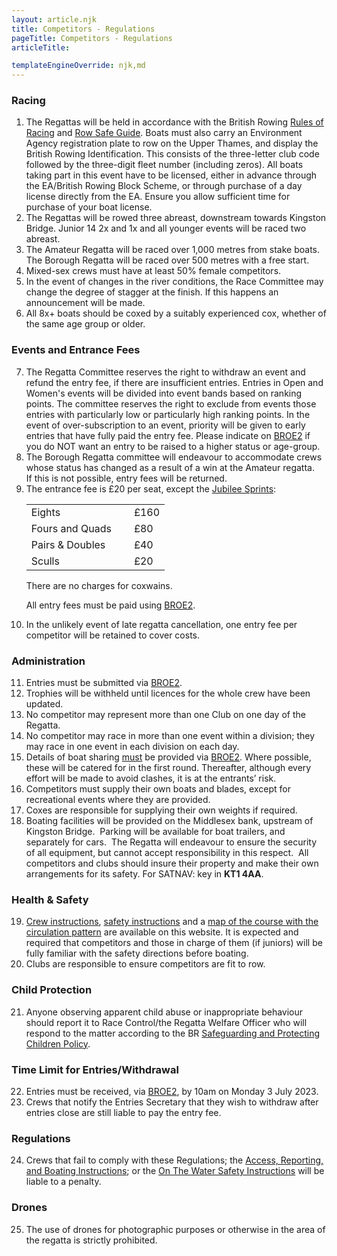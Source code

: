 ```yaml
---
layout: article.njk
title: Competitors - Regulations
pageTitle: Competitors - Regulations
articleTitle: 

templateEngineOverride: njk,md
---
```

<div id="regulations">
  <h3>Racing</h3>
  <ol>
    <li>The Regattas will be held in accordance with the British Rowing <a href="https://www.britishrowing.org/wp-content/uploads/2024/03/2024-British-Rowing-Rules-of-Racing-V1.pdf" target="new">Rules of Racing</a> and
    <a href="https://www.britishrowing.org/upload/files/RowSafe/Complete-v1.pdf" target="new">Row Safe Guide</a>. Boats must also carry an Environment Agency registration plate to row on  the Upper Thames, and display the British Rowing Identification. This consists of the three-letter club code followed by the three-digit fleet number (including zeros). All boats taking part in this event have to be licensed, either in advance through the EA/British Rowing Block Scheme, or through purchase of a day license directly from the EA. Ensure you allow sufficient time for purchase of your boat license.</li>
    <li>The Regattas will be rowed three abreast, downstream towards Kingston Bridge. Junior 14 2x and 1x and all younger events will be raced two abreast.</li>
    <li>The Amateur Regatta will be raced over 1,000 metres from stake boats. The Borough Regatta will  be raced over 500 metres with a free start.</li>
    <li>Mixed-sex crews must have at least 50% female competitors.</li>
    <li>In the event of changes in the river conditions, the Race Committee may change the degree of stagger at the finish. If this happens an announcement will be made.</li>
    <li>All 8x+ boats should be coxed by a suitably experienced cox, whether of the same age group or older.</li>
  </ol>
  <h3>Events and Entrance Fees</h3>
  <ol start="7">
    <li>The Regatta  Committee reserves the right to withdraw an event and refund the entry fee, if there are insufficient entries. Entries in Open and Women's events will be divided into event bands based on ranking points. The committee reserves the right to exclude from events those entries with particularly low or particularly high ranking points. In the event of over-subscription to an event, priority will be given to early entries that have fully paid the entry fee. Please indicate on <a href="https://broe2.britishrowing.org/" target="new">BROE2</a> if you do NOT want an entry to be raised to a higher status or age-group.</li>
    <li>The Borough Regatta committee will endeavour to accommodate crews whose status has changed as a result of a win at the Amateur regatta.&nbsp;&nbsp;  If this is not possible, entry fees will be returned.</li>
    <li>The entrance fee is &pound;20 per seat, except the <a href="/sprint-eights/">Jubilee Sprints</a>:<br>
      <strong>
        <table>
          <tr>
            <td>Eights</td>
            <td>&nbsp;</td>
            <td>£160</td>
          </tr>
          <tr>
            <td>Fours and Quads</td>
            <td>&nbsp;</td>
            <td>£80</td>
          </tr>
          <tr>
            <td>Pairs &amp; Doubles</td>
            <td>&nbsp;</td>
            <td>£40</td>
          </tr>
          <tr>
            <td>Sculls</td>
            <td>&nbsp;</td>
            <td>£20</td>
          </tr>
        </table>
      </strong>
    There are no charges for coxwains.<br>
      <p>All entry fees must be paid using <a href="https://broe2.britishrowing.org/">
    BROE2</a>.</p></li>
      <li>In the unlikely event of late regatta cancellation, one entry fee per competitor will be retained to cover costs.</li>
    </ol>
    <h3>Administration</h3>
    <ol start="11">
      <li>Entries must be submitted via <a href="https://broe2.britishrowing.org/">BROE2</a>. </li>
      <li>Trophies will be withheld until licences for the whole crew have been updated.</li>
      <li>No competitor may represent more than one Club on one day of the Regatta.</li>
      <li>No competitor may race in more than one event within a division; they may race in one event in each division on each day.</li>
      <li>Details of boat sharing <u>must</u> be provided via <a href="https://broe2.britishrowing.org/">BROE2</a>. Where possible, these will be catered for in the first round. Thereafter, although every effort will be made to avoid clashes, it is at the entrants&#8217; risk.</li>
      <li>Competitors must supply their own boats and blades, except for recreational events where they are provided.</li>
      <li>Coxes are responsible for supplying their own weights if required.</li>
      <li>Boating facilities will be provided on the Middlesex bank, upstream of Kingston Bridge.&nbsp; Parking will be available for boat trailers, and separately for cars.&nbsp; The Regatta  will endeavour to ensure the security of all equipment, but cannot accept responsibility in this respect.&nbsp; All competitors and clubs should insure their property and make their own arrangements for its safety. For SATNAV: key in <b>KT1 4AA</b>.</li>
    </ol>
    <h3>Health &amp; Safety</h3>
    <ol start="19">
      <li><a href="/instructions/">Crew instructions</a>, <a href="/safety/">safety instructions</a> and a <a href="/circulation/">map of the course with the circulation pattern</a> are available on this website. It is expected and required that competitors and those in charge of them (if juniors) will be fully familiar with the safety directions before boating.</li>
      <li>Clubs are responsible to ensure competitors are fit to row.</li>
    </ol>
    <h3>Child Protection</h3>
    <ol>
      <li value="21">Anyone observing apparent child abuse or inappropriate behaviour should report it to Race Control/the	Regatta Welfare Officer who will respond to the matter according to the BR <a href="https://www.britishrowing.org/sites/default/files/pages/22685/SPCG%20Policy%20Feb%202013.pdf" target="new">Safeguarding and Protecting Children Policy</a>.<br>
      </li>
    </ol>
    <h3>Time Limit for Entries/Withdrawal</h3>
    <ol>
      <li  value="22">Entries must be received, via <a href="https://broe2.britishrowing.org/" target="new">BROE2</a>, by 10am on Monday 3 July 2023.<br>
      </li>
      <li>Crews that notify the Entries Secretary that they wish to withdraw after entries close are still liable to pay the entry fee.</li>
    </ol>
    <h3>Regulations</h3>
    <ol>
      <li value="24">Crews that fail to comply with these Regulations; the <a href="/instructions/">Access, Reporting, and Boating Instructions</a>; or the <a href="/safety/">On The Water Safety Instructions</a> will be liable to a penalty.</li>
    </ol>
    <h3>Drones</h3>
    <ol>
      <li value="25">The use of drones for photographic purposes or otherwise in the area of the regatta is strictly prohibited.</li>
    </ol>
</div>
